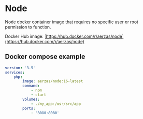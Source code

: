 # Node

Node docker container image that requires no specific user or root permission to function.

Docker Hub image: [https://hub.docker.com/r/aerzas/node](https://hub.docker.com/r/aerzas/node)

## Docker compose example

```yaml
version: '3.5'
services:
    php:
        image: aerzas/node:16-latest
        command:
            - npm
            - start
        volumes:
            - ./my_app:/usr/src/app
        ports:
            - '8080:8080'
```

